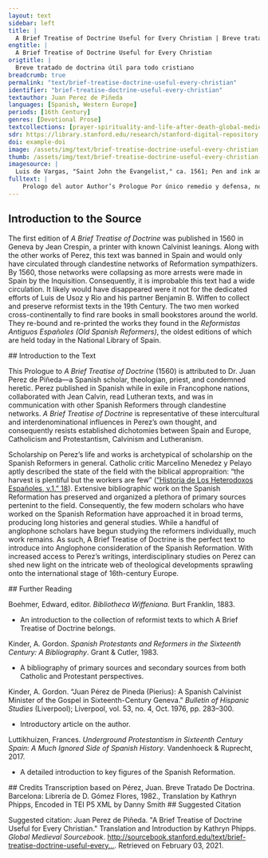 ```yaml
---
layout: text
sidebar: left
title: |
  A Brief Treatise of Doctrine Useful for Every Christian | Breve tratado de doctrina útil para todo cristiano
engtitle: |
  A Brief Treatise of Doctrine Useful for Every Christian
origtitle: |
  Breve tratado de doctrina útil para todo cristiano
breadcrumb: true
permalink: "text/brief-treatise-doctrine-useful-every-christian"
identifier: "brief-treatise-doctrine-useful-every-christian"
textauthor: Juan Perez de Piñeda
languages: [Spanish, Western Europe]
periods: [16th Century]
genres: [Devotional Prose]
textcollections: [prayer-spirituality-and-life-after-death-global-medieval-perspectives]
sdr: https://library.stanford.edu/research/stanford-digital-repository 
doi: example-doi 
image: /assets/img/text/brief-treatise-doctrine-useful-every-christian.jpg
thumb: /assets/img/text/brief-treatise-doctrine-useful-every-christian-thumb.jpg
imagesource: |
  Luis de Vargas, "Saint John the Evangelist," ca. 1561; Pen and ink and wash on paper; Collection of the Hispanic Society of America
fulltext: |
    Prologo del autor Author’s Prologue Por único remedio y defensa, nos dejo Dios su palabra, para que guiados por ella, le supiésemos servir, y nos acorriésemos a el, para ser ayudados en toda necesidad. As our sole remedy and defense, God left us his word to guide us so that we might understand how to serve him and run to his aid, so that we may be helped in all our needs. Mas cuando por la malicia de los hombres es corrompida y falsada, o se enseña en su lugar doctrinas humanas, de necesidad son por ellas inducidos en error los que las creen, y vienes a henchirse de ignorancia y de escrúpulos sin saber lo que agrada a Dios, ni el como se ha de hacer, ni adonde han de acudir por socorro en sus trabajos. However, when men corrupt and falsify his word through malice, or when they teach human doctrines in its place, it forces the people who believe them to inherently be in error. Their followers become stuffed full of scruples and ignorance, and they do not know what pleases God, nor how one might please him, nor from where they can find help in their works. Porque solos los que signen a Cristo, y siguenlo los que abrazan su pura palabra, tienen este saber y claridad. It is only those who follow Christ (those who embrace his pure word truly follow him) who have this knowledge and clarity. Para que pudiésemos evitar estos daños, y que no fuésemos engañados con tomar la doctrina de los hombres por la de Dios, y las corrupciones con que falsifican su palabra, por la pureza con que el la tiene dada, nos manda el mismo por su Apóstol probar todas las cosas, y retener lo que es bueno: In the hope that we would avoid these mistakes and not be tricked into confusing the doctrine of men and their corruption through the falsification of his word with the doctrine of God and his purity in giving it, God himself, through his Apostle, commands us to put everything to the test and to keep only what is good. y que no creamos a todo espíritu, sino que probemos los espíritus, si son de Dios, cuya palabra es el toque, donde se debe hacer esta prueba y examen. Let us not believe every spirit. Instead we test the spirits to see if they are of God, whose word is the touchstone on which we must test and examine them.El toque, translated touchstone, refers to the exam that metalworkers use to test the quality of a metal. Por tanto es necesario, que tenga tal sentido el Cristiano, que pueda discernir entre la verdadera, y la falsa: entre la que es de Dios, y la de los hombres, para que conocida y desechada la una coma mala y perniciosa, pueda seguir la otra, y asegurar se por ella de lo que Dios le promete, y requiere del. Therefore, it is necessary that the Christian be of sound mind so that he may discern between what is true and what is false, between what is of God and what is of man, so that by recognizing and tossing out one as evil and pernicious, he may follow the other and to make sure of what God promises him and requires of him. Saber hacer este juicio lo debe tener por una de las cosas mas propias que le pertenecen, pues depende de ello su salud. Knowing how to make this judgment should be considered one of the greatest personal responsibilities that belong to him because his salvation depends on this. Pero Satanás por medio de sus ministros ha siempre trabajando por privar nos de esto que tan conjunto y anexo es a nuestra Cristiandad: y ha llegado a tanto con su diligencia que hubo de acabar con nosotros, que solamente aprobásemos, o condenásemos, lo que ellos aprobasen, o condenásemos, lo que ellos aprobasen, o condeñasen: que tuviésemos por santo y bueno, lo que ellos santificasen, y por malo aquello que dicen por tal. But Satan has always worked through his ministers to sever us from this capacity, which is so attached and connected to our Christianity, and he has diligently accomplished this by stopping our own judgment, so that we only approve and condemn what they approve and condemn, and that we take for holy and good whatever they say is sanctified, and for evil whatever they say is evil. Y que así estuviésemos siempre pendientes de ellos: de suerte que ni hablásemos, ni sintiésemos de otra manera que nos hubiesen ellos enseñado. They do this so that we become eternally dependent on them, in the hopes that we would never speak or feel anything but what they have taught us. Trajeron-nos por esta vía a una miserable servidumbre harto mas intolerable y dura, que la que sufrió el pueblo de Dios en Egipto, y en Babilonia debajo de tan crueles tiranos. In this way they bring us into a miserable servitude, even more intolerable and difficult than the one the people of God suffered in Egypt and in Babylon under such cruel tyrants. Vinieron de esta manera a despojarnos del ser de hombres y quitarnos enteramente el juicio de la razón, en querer que tomásemos gusto en lo que a ellos les sabía bien. Y haciéndonos recibir por verdadero Dios al falso que ellos mismos habían inventado, para dar hartura a sus vientres. They came to strip away our very humanity and to deprive us entirely of judgment and reason, hoping that we might take pleasure in whatever seems good to them and making us welcome the false god that they themselves had invented as the true one, just so they could fill their stomachs. Y así no nos quedó mas de la figura de hombres. With this, we are left with nothing but the form of man. Porque el hombre sin juicio mayormente en cosa tan importante como es la de su salud, ya no es hombre, sino inferior a los animales que de todo punto perecen. For man without better judgment in something so important as salvation, is no longer man, but is inferior to the animals he now resembles in every respect. Cautivaron nos las consciencias trayéndolas aperadas con cargas insufribles: obligándolas a cosas que Dios aborrece, y defiende por su ley, y privaron-las de la libertad de obedecer y arrimarse a su palabra. They captivated our consciences, chaining them with insufferable loads, forcing them to things God abhors and prohibits in his law, and depriving them of the freedom to obey and draw closer to his word. Con habernos criado y rescatado Jesús Cristo, y estar por esta razón sumamente obligados a su servicio como vasallos suyos, enemistaron-nos con él, y hicieron-nos siervos del Anticristo. Having been raised and resurrected by Jesus Christ and being for that reason entirely obliged to his service as his vassals, we made ourselves his enemies and servants of the Antichrist. En lugar de adorar a Dios, y depender totalmente del, han nos hecho adorar a los palos y a las piedras figurados, y vestidos como hombres y mujeres, y a depender y poner en ellos nuestra confianza: Instead of adoring God and depending on him completely, we have been forced to worship figures made of sticks and rocks that are dressed like men and women, and to trust and put our confidence in them. teniéndonos de esta manera avasallados, metieron mano en nuestras haciendas hasta haberlas casi todo chupado. Having thus made us their subjects, they dipped their hands into our livelihoodHazienda, translated livelihood, refers to the goods, possessions, riches of an individual, frequently tied to land and propertyuntil it was almost drained empty. Y finalmente pusieron nos en venta para hacer de nosotros y con nosotros lo que bien les estuviese, como lo tenía tanto antes dicho Apóstol S. Pedro, y como claramente lo muestran ya los daños y calamidades en que por esta causa hemos incurrido. Finally, they put us on sale to do to us whatever is best for them, just as the Apostle Saint Peter said so long before, and just as the injuries and calamities we have already endured for this reason so clearly demonstrate. Ya el Señor, pues muestra tener piedad de nosotros, in nos comienza a abrir los ojos para conocerle, y andar por el derecho camino, que guía a la vida, no debemos suportar mas tan turo cautiverio, sino reducirnos a la libertad que por su clemencia nos tiene dada, que es, no depender de hombres, en el negocio de nuestra salud, sino de sola su palabra, Given that the Lord already shows to have mercy on us, and that he begins the opening of our eyes and sets us on the straight path that leads to life, we should not endure any longer under such harsh captivity, but instead return to the liberty he has given to us in his mercy, which is to not depend on men for the negotiation of our salvation, but instead to depend solely on his word. y por ella condenar y desechar constantemente todo lo que le contradice por antiguo, autorizado, y aprobado que sea de ellos, porque nos lo tiene así Dios mandado. By it we can condemn and perpetually cast out anything that contradicts him regardless of however old, authorized, and approved it might be, because God has not mandated it to us. Estos pues que han sido autores de nuestros engaños, crueles carniceros de nuestras conciencias, y ladrones de nuestras haciendas, y los discípulos de ellos como los descubre ahora la verdad que resplandece de lo alto, por no perder el señorío que tan impíamente se han usurpado sobre las consciencias ajenas, llenos ahora de furor, hacen grande fuerza, para que llamemos tinieblas a la luz de la palara que Dios nos comunica. Por la cual se nos da a conocer por Padre: y llamemos luz a las tinieblas y engaños que hasta ahora han enseñado, y todavía enseñan con tanta pertinacia. These men — the authors of our deception, the cruel carnivores of our consciences, and thieves of our livelihoods (as the truth that shines from on high reveals them to be) - and their disciples are now raging so that they do not lose the dominion over other peoples’ consciences which they have so impiously usurped. They exert enormous effort to force us to call the light, the word that God communicates to us and that by which we come to know him as Father, “darkness,” and to make us call the darkness and trickery that they have taught until now and continue to teach with such obstinacy, “light.” Para este fin a la doctrina que es luz traída del cielo por el autor de la luz, la infaman por diversas vías, y la llaman nueva, para que extrañados por esta vía, in enemistados los hombres con ella, no le den orejas ni la reciban: To this end, they defame the doctrine of light brought down from heaven by the author of light through diverse ways. Moreover, they call it new so that with people thus estranged and made enemy to it, they do not hear or receive it. y así se queden ellos todavía en su autoridad, y no pierdan las ganancias acostumbradas. Consequently, they keep men under their authority, and they do not lose the profits to which they have grown accustomed.Pérez here references the ways the church profited off of its laity, a common complaint for reformers. The customary penalty for those excommunicated from the church was the confiscation of goods, where the Inquisition retained all of the property of the condemned. Ingenio es este del demonio, y frutos son de su espíritu en los que son regidos por el. This is the devil’s invention, the fruits in those that are governed by him are from his spirit. Llamar así a la doctrina de Dios, no es cosa reciente, ni ha poco que comenzó, ni es pequeño el número de las ánimas perdidas por dar crédito a los que así la infaman. Now, it is nothing new to treat the doctrine of God like this, nor did it begin recently, and it is not it a small number of souls who have been lost for believing those who so defame it in this way. Cuenta San Marco, que después de haber echado Jesús Cristo un demonio del cuerpo de un hombre, quedaron maravillados de ver tal cosa los que se hallaron presentes, y decían ¿que es esto? ¿que nueva doctrina es esta? Por estar ignorantes de la verdad, les parecía que era cosa nueva la palabra de Dios, contenida en toda la divina Escritura, siendo la cosa mas antigua que jamás hubo entre los hombres. Saint Mark recounts that after Jesus cast a demon out of a man’s body, those that were present there were amazed and said, “What is this? What new doctrine is it?” because they were ignorant of the truth. It seemed to them that God’s Word—that which is contained in all of the divine Scriptures, being the oldest thing that ever was among men—was something new. >Que cosa sea Evangelio, y quien Jesús Cristo Autor de el, cual sea su virtud y eficacia, y enseñar por él á los Cristianos á conocer á Dios, no es cosa nueva, como aquellos pensaban entonces, y como falsamente piensan también el día de hoy los hombres que están engañados y metidos todavía en sus errores. The Gospel and its author, Jesus Christ, and all their power and efficacy, are not new, nor is it new to teach Christians through the Gospel to know God. Porque por virtud del Evangelio echó Dios el demonio de los primeros padres, y los reconcilió consigo. By the power of the Gospel, God cast out the demon from the first fathers and reconciled them to him. El Evangelio predicaron los patriarcas y profetas; esta reinó desde el principio, en todos los que verdaderamente fueron pueblo de Dios, y por él fueron salvos: This is the Gospel the patriarchs and prophets preached: The Gospel reigned since the beginning in all who were truly people of God, and they were all saved by it. á él tuvieron siempre recurso los fieles en todos sus males y trabajos; este fue desde el principio prometido de Dios por salud y remedio del genero humano: In all their woes and works, the faithful always had it as a recourse, and it was promised by God since the beginning as the salvation and remedy for all mankind. el Evangelio enseñó Jesús Cristo venido al mundo, y este mismo mandó á sus discípulos que enseñasen á los hombres. The Gospel shows that Jesus Christ came to the world, and he himself commanded his disciples teach the world. A San Pablo, porque era fiel, y lo enseñaba con la pureza que lo había recibido de Jesús Cristo, lo llamaban en Atenas, Novelero, Enseñador de nueva doctrina. In Athens, they called Saint Paul an inventor and teacher of new doctrine because he was faithful and taught the Gospel with the purity that it received from Jesus Christ. Pero quien eran, veamos, los que le dan tal nombre. But let us see who those men who called him such a name truly were. No otros por cierto sino aquellos que estaban hinchados con las ciencias humanas, y los discípulos de ellos y la gente ignorante y entenebrecida. They were none others but those who were stuffed full of human knowledge and their disciples, and other ignorant and unenlightened people.Entenebrecida, translated unenlightened, has to do with those raised and kept in darkness. Rather than unenlightened, with connotes a lack of light, entenebrecida implies more of being kept in darkness, and importantly, has no connection to the Enlightenment, in Spanish Renacimiento Mas no porque ellos la infamaban, era nueva, ni dejaba de tener su verdad y eficacia, ni de haberla recibido de Dios, ni de ser la primera que hubo en el mundo. But this doctrine did not become new just because they defamed it, nor did it lose its truth and efficacy, nor did it cease to be received from God as the first doctrine that came into the world. That pagans would call it new is not surprising because they would not have heard of such a thing. Que la llamasen así los paganos no es de maravillar, porque o habían oído tal cosa, pero que en el día de hoy, los que se llaman pueblo Cristiano, los que han recibido el bautismo, que confiesan creer el símbolo de los Apóstoles, y que en la oración Dominica llaman á Dios por el nombre de Padre, y dicen que viven en la esperanza de la vida eterna, la llamen Nueva, What is surprising is that today, those who call themselves the Christian people, those that have been baptized and who profess belief in the symbol of the Apostles, and who in the Dominican prayer call God by the name Father, and who say that they live in the hope of eternal life, would call it new! y á los que la enseñan, como Dios les manda, Noveleros, sediciosos, alborotadores de las repúblicas, cosa es, cierto, de grande admiración e espanto. And that they would call those who teach this doctrine as God commanded them to, inventors, rebels, and conspirators against the republic, is surely a thing of great astonishment and fright./note>Alborotadores de las repúblicas, translated as conspirators against the state. Alborotadores are those who commit sedition. As Cascardi notes, república was a word frequently used by humanists to describe the commonwealth, the people, that comprised a nation. There was an immense concern about the socio-political impacts of literature, and writers of doctrine were considered threats to the state. However, it should be noted by the modern reader that república did not mean a republic form of government in its modern sense as Europe was still solidly in the era of monarchies. Cascardi, “What the Canon Said,” 22–23. Donde se ve claramente cuanta es la ira de Dios, que reposa sobre los hombres por el pecado. From this it is clear how great the wrath of God is against these men because of their sin. ¿Qué otra cosa es esto, sino llamarse Cristianos, y juntamente ignorar su proprio nombre, y ser capitales enemigos de su verdadero salud, y correr desapoderadamente a ser despeñados en perdición? What else is this, but simultaneously to call themselves Christians and to ignore their own name, to be the greatest enemies to their true salvation, and to run so furiously only to be thrown off a cliff into perdition? Dicen, que se guarden de esta doctrina que es nueva y fabricada de los herejes: como si aquellos a quien ellos ponen tal nombre, por abrazar la doctrina y justicia del cielo, fuesen autores del Evangelio, y como si fuese el Evangelio seminario de herejías. They claim they are protecting themselves from this new doctrine fabricated by heretics, as if those whom they malign for embracing the doctrine and righteousness of heaven were themselves the authors of the Gospel, and as if the Gospel were a seminary for heresies. La gloria damos a Jesús Cristo, que es el solo autor de su Evangelio, por habernos hecho participes de su salud eterna por medio de él. We give glory to Jesus Christ, who is the only author of his own Gospel, for having given us a share of his eternal salvation through it. Estémonos (dicen) quedos, y firmes en nuestra antigua fe. May we be (they say) firm in our ancient faith. Sigamos la santidad y vida de nuestros padres: vamos nosotros por donde ellos fueron: Let us follow the saintliness and life of our fathers as we go towards where they went. tengamos la autoridad de los Concilios, y huyamos novedades. May we have the authority of the Councils and flee from novelties. ¡O, gente miserable y ciega, y casi desauciada de remedio! Oh, miserable and blind people, who are on your deathbeds without a cure!Desauziada de remedio, translated as on your deathbeds without a cure. Desauziar, today desahuciar, means to declare terminally ill or to have not hope for especially in a medical context. De remedio emphasizes this medical register suggesting that the people who are blinded by Catholic doctrine are terminally ill with no hope of a spiritual cure. ¿Que fe hay antigua si no es la del Evangelio? What faith is old if it is not the faith in the Gospel? ¿Qué santidad verdadera sino la que por él se alcanza? What saintliness is there except the one achieved by faith? ¿Qué camino acertado sino seguir á Jesús Cristo que es el camino, la verdad, y la vida? What other right path can be found except by following Jesus Christ who is the way, the truth, and the life? ¿Qué otro Concilio sino el que fue tenido en el cielo y después revelado al Mundo por Jesús Cristo, que nos es dado del Padre por Maestro y Enseñador.? What other council is there but the one held in heaven and then revealed to the world through Jesus Christ, who is given to us from the Father as Master and Teacher? ¿Qué puede mandar el Concilio de los hombres congregados en su propio nombre á titulo de Dios sino cosas humanas? What other mandates can a council of men who, under the pretext of God’s name, congregate in their own name create except for human things? ¿Qué hay que esperar pues ya tenemos todos los artículos del Concilio de Dios resumidos en el Nuevo Testamento donde nos es mandado oír y seguir á Jesús Cristo? What is there to wait for since we already have all the articles of God’s Council resumed in the New Testament, which commands us to hear and follow Jesus Christ? Si esto no mandan los Concilios ¿de que sirven? If the Councils do not mandate this, what good are they? y si mandan esto ya está mandado y declarado por el Señor. And even if they do mandate this, it has already been mandated and declared by God. No resta sino ponerlo en ejecución. The only thing that remains is to put it in action. A estos infamadores de la verdad puede se les decir lo que respondió el Señor Jesús Cristo a los Saduceos: vosotros andáis errados, porque no sabéis las Escrituras, ni la virtud de Dios. To those who defame the truth respond with exactly what the Lord Jesus Christ said to the Sadducees, “you walk in error because you do not know the Scriptures or the truth of God.” Por manera, que les viene todo su mal de estar enemistados con la palabra de Dios, y de no leerla, ni entenderla, y de poner estanque de ella los que tienen poder y autoridad, con hacer que ninguno la lea, ni la entienda, sino a la manera de ellos, es a saber, que con mortalísimo odio la aborrezcan y persigan. Those with power and authority have an evil antagonism against God’s Word because they do not read or understand it, and they dam it up to ensure that no one else reads or understands it in any way contrary to their own understanding. De aquí es, que estos que quieren ser tenidos por padres y lumbreras de los otros, condenan tan furiosamente a los inocentes, así a los que la enseñan como a los que la aprenden, sin oírlos, ni examinar la causa, ni pesarla con justas balanzas, By this we know that they abhor, reject, and persecute God’s Word with a deadly hatred. Consequently, those who want to be considered fathers and luminaries by others so furiously condemn the innocent—those who teach this doctrine and those who learn it—without hearing them, nor examining the cause, nor measuring it with just balances. contentos con solo saber que siguen esta doctrina Evangélica, para tenerlos por errados y herejes, y darlos luego por condenados, pensando que en matarlos hacen a Dios grande servicio. Instead, they are content with the mere knowledge that they follow this Evangelic doctrine to call them errant heretics and to convict them as condenados, thinking that by killing them, they do God a great service.Condenado, or the condemned, is left here in Spanish because it is as direct of an allusion to the Inquisition that Pérez makes in this text. Condenado was the phrase the Inquisition would use to declare someone as guilty and then would have them either repent through confession or would deliver their punishment. In Pérez’s case his verdict was condenado for his “Lutheran” heresies, and relejado en estatua, as the consequence of the verdict. This whole passage uniquely addresses Inquisitional authorities, specifically identifying those with political power and authority and criticizing them for abuses. No son, cierto, regidos estos varones sangrientos por el espíritu y mansedumbre de Cristo, el cual anda a buscar los errados, para reducirlos al camino de la verdad, a los llagados, para atarles y sanarles su llagas: a los pobres para enriquecerlos con sus bienes, y no para hacerles tratamientos contrarios; Truly, these men with bloody hands are not governed by the spirit and gentleness of Christ, who searches for those who have gone astray to show them the path of truth, for the broken to bind up and heal their wounds, for the poor to enrich them with his own goods, and not to give them the opposite treatments. pero son regidos por el espíritu de aquel que tiene por deleite matar y derramar sangre humana y que no puede sufrir la claridad de las obras y maravillas de Dios. Instead they are governed by the spirit of him who delights in killing and spilling human blood, and who cannot withstand the brightness of the works and wonders of God. Y por tanto estos no pueden sufrir esta doctrina, ni conocer al Señor cuya es, ni ver los milagros que el día de hoy por ella hace en los que las reciben, sacándolos del poder de Satanás, haciéndolos los lobos ovejas, de osos y leones, corderos: de engañados y engañadores, maestros de verdad, de hijos tinieblas hijos de luz. And because they cannot bear this doctrine, nor know its Lord, nor see these miracles he works today in those who receive it: he removes them from the power of Satan and makes the wolves into sheep, the bears and lions into lambs, and the deceived and the deceivers into teachers of the truth into sons of darkness into sons of light. However, may those with the true desire to know the Lord consider our doctrine— or better yet, the doctrine of Jesus Christ, Lord and Redeemer of the world—and see that all we intend through this doctrine is to give God the honor he deserves and to men the glory that he sends. Pero los que con verdadero deseo de conocer al Señor, consideraren nuestra doctrina, o por mejor decir, la de Jesús Cristo, Señor y Redentor del mundo, y lo que por ella pretendemos, que es, dar a Dios la honra que se le debe, y a los hombres la que el manda, atinarán al blanco, y vista claramente la verdad, juzgarán mui de otra manera que los otros, que son amadores de las tinieblas. They will thus hit the mark and, seeing the truth clearly, they will judge those who are lovers of darkness very differently. Otra cosa, cierto, es el Evangelio, que las exposiciones que los hombres le han dado de sus propias cabezas sin sentimiento ni espíritu de Dios, aplicándolo, no para conocer y seguir a Jesús Cristo, y mortificar los afectos de la carne y mundo, sino para cubrir sus propios errores, en que fueron enseñados y criados. The Gospel is something other than the expositions that men have given it from their own heads without the sense or the spirit of God, not using it to know and follow Jesus Christ and to put to death the desires of the flesh and the world, but instead to cover their own errors in which they were taught and raised. En sola la Escritura Divina está la pureza de la verdad, The purity of the truth only exists in the Holy Scriptures. y á ella nos manda el Señor por sus Evangelistas y Profetas que la vamos á buscar. The Lord sends us to the Scriptures through his evangelists and prophets so that we will search for it. Las exposiciones de los hombres, por santos que hayan sido, no son Sagrada Escritura, ni tienen aquellos quilates de verdad ni aquel Espíritu con que ella fue escrita. Human explanations, saints though they might have been, are not Sacred Scripture, nor do they have those carats of truth, nor that Spirit with which the Scriptures were written. Porque muchos de ellos erraron en sus doctrinas, y se desdijeron después de lo que primero habían enseñado; Many of them erred in their doctrines and they later contradicted what they had at first taught; como hizo San Agustín en el libro de sus Retrataciones, y otros muchos como Origines, San Jerónimo, San Cipriano. like Saint Augustine did in the book of his Retractions, and many others like Origen, Saint Jerome, and Saint Cyprian. Donde se manifiesta que no hablaban con tal espíritu cual el de los Apóstoles. So then, it is clear that they did not speak from the same spirit as the Apostles. Porque el Espíritu Santo, que hablaba por su boca de ellos, no puede errar, mas antes enseña toda verdad, como se lo había prometido el Señor antes de subida al cielo. Because the Holy Spirit, who did speak through their mouths, cannot err, but rather he teaches every truth, as the Lord promised before ascending to heaven. Yo os enviaré les dice el Espíritu Santo, y él os enseñará toda verdad, y os declarará las cosas que os he dicho. “I will send you,” he tells them, “the Holy Spirit, and he will teach you every truth, and will declare to you what I have told you.” Pero el Espíritu de los hombres puede errar, y muchas veces yerra, en daño suyo, y de los otros. Now, there is a great risk and danger in the business of our salvation in following warped and half-blind rules made by men who are blind and poorly qualified to guide others. Y porque en el negocio de nuestra salud se corre grande riesgo y peligro en seguir reglas combadas y tuertas de hombres, los cuales son ciegos de suyo, y mal propios para ser guías de otros, es necesario á él que no se quiere perder, seguir regla tan derecha que no pueda engañar á los que se rijeren por ella. Therefore, it is necessary for him who does not want to be lost to follow the rule that is so straight it could not trick those who are guided by it. Esta es la regla del Evangelio, que es toda divina. This rule is perfectly divine and comes from the Gospel. La cual tiene por Autor á El que es Verdad y Sabiduría eterna de Dios, que ni engaña ni puede engañar. Its author is the One who is the eternal Truth and Wisdom of God, who neither deceives nor can deceive. Por tanto queremos antes creer al Evangelio y seguir lo que él es infalible, cierto, inmudable, y no contiene que verdad y ellos son mentirosos, mudables, y variables, Therefore, we want to believe the Gospel and follow it before we believe in men. It is infallible, certain, immutable, and contains nothing but truth. Yet their rules lie and are ever-changing and variable. y no nos son dados por regla de conocer y agradar á Dios. They are not given to us as the rule to know and to please God. Mas ha ya de quinientos años cuando estaba el mundo lleno de tinieblas que muchos hombres sofistas, y otros que no lo eran, hicieron diversos comentarios, glosas, exposiciones, nuevas leyes y tradiciones, allende de las que estaban antes hechas, When the world was full of darkness over 500 years ago, many sophists, and others who were not, made many commentaries, annotations, explanations and new laws and traditions beyond the ones established earlier. las cuales fueron fácilmente recibidas de todos, sembradas e esparcidas por la Cristiandad. Their works were sown and dispersed by Christianity and were easily received by all. Y fueron tantos y en tan grande numero que la verdadera simiente, que es el Evangelio, fue de tal manera con ellas cubierto y sepultado, que ya casi no se veía, ni divisaba. There were so many of them in such a massive quantity that they covered and buried the true seed of the Gospel so that it could barely be seen or perceived. Porque en lugar de él, fueron recibidas, obedecidas y seguidas, mucho mas que si fueran palabra de Dios, con ser á la verdad no otra cosa que pája. These new laws were received in place of God’s Word and were much better obeyed and followed than if they had been God’s Word, while in truth being nothing but chaff.Paja, translated chaff, is listed in Percivals’ 1591 dictionary as meaning “chaffe, strawe, litter” (NTLlE). This likely alludes to biblical passages referring to chaff separated from the wheat to be cast into a fire (Matthew 3:12). Y el verdadero Evangelio quedó en un perpetuo silencio, tanto que se vino á olvidar aun hasta los vocablos de él, y los maestros y enseñadores de los pueblos no lo sabían The true Gospel remained in a perpetual silence, to the extent that even its very words were forgotten, and the teachers and instructors of the towns knew nothing of it. y erales un lenguaje bárbaro y no entendido; To them it was a barbaric language they could not understand. pues á estas doctrinas, leyes y tradiciones de hombres (cosa aborrecible delante de Dios) llaman ellos la doctrina Antigua, y por mantenerla y defenderla acosan, destierran, infaman, persiguen, y matan á los Santos, y discípulos de Jesús Cristo y desechan el verdadero Evangelio que Dios por su sola bondad nos ha restituido— Consequently, they now call human doctrines, laws and traditions (a detestable thing before God), “ancient doctrine,” and they relentlessly pursue, exile, defame, persecute, and kill the saints and disciples of Jesus Christ for upholding and defending it. y dicen que es doctrina nueva y engañadora, y que incurren en muchos peligros los que la siguen, They cast out the true Gospel that God in his goodness has restored to us, saying that it is new and deceitful doctrine and that those who follow it fall into many dangers. que se suman todos en ser herejes y caer en las manos de los enemigos de ella. They lump them all together as heretics and place them in the hands of this doctrine’s enemies. Vean lo que enseñamos y predicamos, Let them see what we teach and preach. lean con paciencia nuestros libros, como nosotros leemos los suyos, y hallarán con verdad (si con todo tienen ojos para ver, y orejas para oír) que tenemos la verdadera y antigua doctrina venida del cielo y revelada por el Espíritu Santo; que es el Evangelio Eterno de Dios; Let them read our books with patience, just as we read theirs, and if they have eyes to see and ears to hear, they will find with truth that we have the true and ancient doctrine from heaven, revealed by the Holy Spirit, and that God’s Gospel is eternal. que son las promesas de su reconciliación prometidas y cumplidas en su Hijo Unigénito; The promises of his reconciliation are promised and fulfilled by his only-begotten Son, que es aquel admirable misterio de la piedad y misericordia que ha Dios habido de nosotros: who is that the wonderful mystery of the pity and mercy God has had on us. el cual (como dice San Pablo á Timoteo) fue manifestado en carne, justificado en Espíritu, visto de los Ángeles, predicado por los Apóstoles y discípulos de Jesús Cristo á las gentes de tal manera que fue creído en el mundo, y después recibido en gloria. He is the one who, as Saint Paul says to Timothy, was made flesh, justified in Spirit, seen by the Angels, preached by the Apostles and disciples of Jesus Christ to all people in such a way that it was believed in all the world, and then received in glory.Here Pérez interestingly introduces the relevance of reading with the aim of reconciliation. ¿Son por ventura nuevas tales cosas? Is there any chance these are new things? el Padre Celestial, como dice el mismo Apóstol á los Efesios, nos eligió en Cristo antes de la fundación del mundo, para que fuésemos Santos y irreprensibles delante de él en caridad. The Heavenly Father, as the same apostle says to the Ephesians, “He chose us in Christ before the foundation of the world in order that we might be saintly and blameless before him in love.Pérez here draws from Ephesians 1:4-7. Interestingly, of the verifiable editions readily available, Pérez punctuates this verse in alignment to the punctuation in this translation. Editions of the Bible in Spanish and in English, however, link “in love” or “en caridad” (in modern translations, “en amor”) to the start of the second sentence, changing the verse to read, “….to be holy and blameless in his sight. In love he predestined us.” Y nos predestinó para adoptarnos por hijos en Jesús Cristo, según su buena voluntad, para alabanza de la gloria de su gracia por la cual nos ha hecho agradables a sí. And he predestined us to adopt us as sons in Jesus Christ, according to his good will, for the praise of the glory of his grace by which we have been made pleasing to him. Por el cual tenemos redención por su sangre y remisión de pecados, según las riquezas de su gracia. By which we have redemption by his blood and the remission of sins, according to the riches of his grace.” Todas estas cosas son parte de aquel grande secreto y admirable consejo de Dios, por el cual había deliberado de antes que fuese fundando el mundo de salvarnos por tal media y llamarnos con una santa vocación, All of these things are part of that great secret and wonderful counsel from God, by which he had determined even before the world was founded to save us in this way and call us to a holy calling. no por nuestras obras, sino según su santa gracia, la cual nos es dada por Jesús Cristo antes de todos tiempos: mas ahora es cumplida por la manifestación que nos ha hecho Jesús Cristo, mostrándose en forma de hombre, This was not because of our works, but in accordance with his holy grace, which was granted to us through Jesus Christ before time, but now it is fulfilled by Jesus Christ’s sign to us, revealing himself in the form of man. el cual destruyó la muerte y ha revelado la vida en luz y en inmortalidad. He is the one who destroyed death and who has revealed life in light and immortality. Visto pues y considerado que son estas cosas tan antiguas, y que de tantos tiempos acá han sido sembradas, anunciadas, y predicadas por el mundo, ¿Como son estos tan desvergonzados, en llamarlas nueva doctrina? So then, having seen and considered that these things are so ancient and have been sown, announced, and preached throughout the world even from so long ago, how are these men still so unashamed to call them new doctrine? ¡Oh, miserables hombres! Oh, miserable men! cesad ya de blasfemar tan desacatadamente: y dad gloria á Dios con nosotros y reverenciad su verdad como conviene. Immediately cease such disrespectful blasphemies, give glory to God with us and revere his truth as is fitting. No se os haga de mal desdeciros de los engaños en que estáis, porque no vengáis á ser endurecidos con los reprobados que no quieren creer á la verdad, pero aprueban sus injusticias y errores. Do not become evil—rid yourselves of the deceptions that trap you so that you do not become hardened with the condemned who do not want to believe truth but approve of their own injustices and errors. Por el amor, pues, que debo á todo Cristiano, quise hacer este Tratado, harto breve, llamado la doctrina Nueva y Antigua, por el cual se podrá fácilmente conocer si somos, con razón o sin ella, llamados predicadores y seguidores de nueva doctrina. For the love that I owe to every Christian, I wanted to write this fairly short Treatise, naming the new and old doctrine, so that one could easily know if we are rightly called preachers and followers of new doctrine or not. Y así en él se puede saber y entender cómo es confundida la nueva doctrina por la antigua, para responder á los que ciegos de sus intereses, olvidados de los juicios y castigos de Dios, tienen tan perdida la vergüenza, que se osan oponer y hacer contradicción a Jesús Cristo, batallando contra su santo Evangelio, lo cual es una averiguación y testimonio cierto de su condenación. And so, by this Treatise, you can know and understand exactly how the new doctrine is confused for the old, so you can respond to those who are blinded by their own interests, who forget the judgments and punishments of God, and who have entirely lost all shame to the point that they dare to oppose and contradict Jesus Christ, and fight against his holy Gospel, which is a verification and testament to their condemnation. Por tanto, os ruego á todos hermanos muy amados en el Señor, que la estudiéis y entendáis que la doctrina Nueva es la de los hombres, contraria y repugnante á la que vino del Cielo, Therefore, I beg you, all my brothers and sisters whom I deeply love in the Lord, that you would study and understand that the New Doctrine is the one produced by men and is contrary and repugnant to the doctrine from Heaven. y la Antigua es de Dios, para que recibiéndola y sujetándoos á ella, seáis salvos con salud eterna, y en lo mismo tengáis firmísimo testimonio de ser hijos del Altísimo, y herederos para siempre de su celestial Reino. Know also that the Ancient Doctrine is from God and that by receiving and submitting yourselves to it, you will be saved with eternal life, and in the same you will have exceptionally firm testimony of being children of the Most High, the heirs forever to his heavenly kingdom. Amen. Amen. 
---
```

## Introduction to the Source 
<p>The first edition of <em>A Brief Treatise of Doctrine</em> was published in 1560 in Geneva by Jean Crespin, a printer with known Calvinist leanings. Along with the other works of Perez, this text was banned in Spain and would only have circulated through clandestine networks of Reformation sympathizers. By 1560, those networks were collapsing as more arrests were made in Spain by the Inquisition. Consequently, it is improbable this text had a wide circulation. It likely would have disappeared were it not for the dedicated efforts of Luis de Usoz y Rio and his partner Benjamin B. Wiffen to collect and preserve reformist texts in the 19th Century. The two men worked cross-continentally to find rare books in small bookstores around the world. They re-bound and re-printed the works they found in the <em>Reformistas Antiguos Españoles (Old Spanish Reformers)</em>, the oldest editions of which are held today in the National Library of Spain.</p>
## Introduction to the Text 
<p>This Prologue to <em>A Brief Treatise of Doctrine</em> (1560) is attributed to Dr. Juan Perez de Piñeda—a Spanish scholar, theologian, priest, and condemned heretic. Perez published in Spanish while in exile in Francophone nations, collaborated with Jean Calvin, read Lutheran texts, and was in communication with other Spanish Reformers through clandestine networks. <em>A Brief Treatise of Doctrine</em> is representative of these intercultural and interdenominational influences in Perez’s own thought, and consequently resists established dichotomies between Spain and Europe, Catholicism and Protestantism, Calvinism and Lutheranism.</p> <p>Scholarship on Perez’s life and works is archetypical of scholarship on the Spanish Reformers in general. Catholic critic Marcelino Menedez y Pelayo aptly described the state of the field with the biblical appropraition: “the harvest is plentiful but the workers are few” (<a href="https://hdl.handle.net/2027/mdp.39015041826192?urlappend=%3Bseq=9">“Historia de Los Heterodoxos Españoles, v.1.” 18</a>). Extensive bibliographic work on the Spanish Reformation has preserved and organized a plethora of primary sources pertenint to the field. Consequently, the few modern scholars who have worked on the Spanish Reformation have approached it in broad terms, producing long histories and general studies. While a handful of anglophone scholars have begun studying the reformers individually, much work remains. As such, A Brief Treatise of Doctrine is the perfect text to introduce into Anglophone consideration of the Spanish Reformation. With increased access to Perez’s writings, interdisciplinary studies on Perez can shed new light on the intricate web of theological developments sprawling onto the international stage of 16th-century Europe.</p>
## Further Reading 
<p>Boehmer, Edward, editor. <em>Bibliotheca Wiffeniana.</em> Burt Franklin, 1883.</p> <ul> <li>An introduction to the collection of reformist texts to which A Brief Treatise of Doctrine belongs.</li> </ul> <p>Kinder, A. Gordon. <em>Spanish Protestants and Reformers in the Sixteenth Century: A Bibliography</em>. Grant & Cutler, 1983.</p> <ul> <li>A bibliography of primary sources and secondary sources from both Catholic and Protestant perspectives.</li> </ul> <p>Kinder, A. Gordon. “Juan Pérez de Pineda (Pierius): A Spanish Calvinist Minister of the Gospel in Sixteenth-Century Geneva.” <em>Bulletin of Hispanic Studies</em> (Liverpool); Liverpool, vol. 53, no. 4, Oct. 1976, pp. 283–300.</p> <ul> <li>Introductory article on the author.</li> </ul> <p>Luttikhuizen, Frances. <em>Underground Protestantism in Sixteenth Century Spain: A Much Ignored Side of Spanish History</em>. Vandenhoeck & Ruprecht, 2017.</p> <ul> <li>A detailed introduction to key figures of the Spanish Reformation.</li> </ul>
## Credits
Transcription based on Pérez, Juan. Breve Tratado De Doctrina. Barcelona: Librería de D. Gómez Flores, 1982., 
Translation by Kathryn Phipps, 
Encoded in TEI P5 XML by Danny Smith
## Suggested Citation
<p>Suggested citation: Juan Perez de Piñeda.  "A Brief Treatise of Doctrine Useful for Every Christian." Translation and Introduction by Kathryn Phipps. <em>Global Medieval Sourcebook</em>. <a href="http://sourcebook.stanford.edu/text/brief-treatise-doctrine-useful-every-christian">http://sourcebook.stanford.edu/text/brief-treatise-doctrine-useful-every...</a>. Retrieved on February 03, 2021.</p>